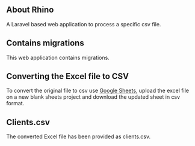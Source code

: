 ## About Rhino

A Laravel based web application to process a specific csv file.

## Contains migrations

This web application contains migrations.

## Converting the Excel file to CSV

To convert the original file to csv use [Google Sheets](https://www.google.com/sheets/about/), upload the excel file on a new blank sheets project and download the updated sheet in csv format.

## Clients.csv

The converted Excel file has been provided as clients.csv.
 